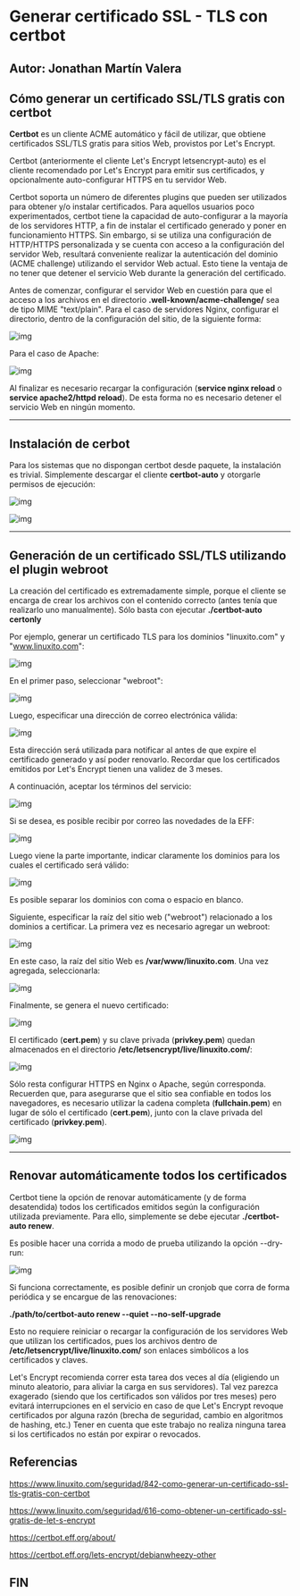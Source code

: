 # Generar certificado SSL - TLS con certbot
## Autor: Jonathan Martín Valera

## Cómo generar un certificado SSL/TLS gratis con certbot


**Certbot** es un cliente ACME automático y fácil de utilizar, que obtiene certificados SSL/TLS gratis para sitios Web, provistos por Let's Encrypt. 

Certbot (anteriormente el cliente Let's Encrypt letsencrypt-auto) es el cliente recomendado por Let's Encrypt para emitir sus certificados, y opcionalmente auto-configurar HTTPS en tu servidor Web.

Certbot soporta un número de diferentes plugins que pueden ser utilizados para obtener y/o instalar certificados. Para aquellos usuarios poco experimentados, certbot tiene la capacidad de auto-configurar a la mayoría de los servidores HTTP, a fin de instalar el certificado generado y poner en funcionamiento HTTPS. Sin embargo, si se utiliza una configuración de HTTP/HTTPS personalizada y se cuenta con acceso a la configuración del servidor Web, resultará conveniente realizar la autenticación del dominio (ACME challenge) utilizando el servidor Web actual. Esto tiene la ventaja de no tener que detener el servicio Web durante la generación del certificado.

Antes de comenzar, configurar el servidor Web en cuestión para que el acceso a los archivos en el directorio **.well-known/acme-challenge/** sea de tipo MIME "text/plain". Para el caso de servidores Nginx, configurar el directorio, dentro de la configuración del sitio, de la siguiente forma:


![img](https://github.com/jmv74211/SWAP/blob/master/Práctica_4/Imágenes_certbot/1.jpg)

Para el caso de Apache:

![img](https://github.com/jmv74211/SWAP/blob/master/Práctica_4/Imágenes_certbot/2.jpg)

Al finalizar es necesario recargar la configuración (**service nginx reload** o **service apache2/httpd reload**). De esta forma no es necesario detener el servicio Web en ningún momento.

---

## Instalación de cerbot

Para los sistemas que no dispongan certbot desde paquete, la instalación es trivial. Simplemente descargar el cliente **certbot-auto** y otorgarle permisos de ejecución:

![img](https://github.com/jmv74211/SWAP/blob/master/Práctica_4/Imágenes_certbot/3.jpg)

![img](https://github.com/jmv74211/SWAP/blob/master/Práctica_4/Imágenes_certbot/4.jpg)

---

## Generación de un certificado SSL/TLS utilizando el plugin webroot

La creación del certificado es extremadamente simple, porque el cliente se encarga de crear los archivos con el contenido correcto (antes tenía que realizarlo uno manualmente). Sólo basta con ejecutar **./certbot-auto certonly**

Por ejemplo, generar un certificado TLS para los dominios "linuxito.com" y "www.linuxito.com":

![img](https://github.com/jmv74211/SWAP/blob/master/Práctica_4/Imágenes_certbot/5.jpg)

En el primer paso, seleccionar "webroot":

![img](https://github.com/jmv74211/SWAP/blob/master/Práctica_4/Imágenes_certbot/6.jpg)

Luego, especificar una dirección de correo electrónica válida:

![img](https://github.com/jmv74211/SWAP/blob/master/Práctica_4/Imágenes_certbot/7.jpg)

Esta dirección será utilizada para notificar al antes de que expire el certificado generado y así poder renovarlo. Recordar que los certificados emitidos por Let's Encrypt tienen una validez de 3 meses.

A continuación, aceptar los términos del servicio:

![img](https://github.com/jmv74211/SWAP/blob/master/Práctica_4/Imágenes_certbot/8.jpg)


Si se desea, es posible recibir por correo las novedades de la EFF:

![img](https://github.com/jmv74211/SWAP/blob/master/Práctica_4/Imágenes_certbot/9.jpg)

Luego viene la parte importante, indicar claramente los dominios para los cuales el certificado será válido:

![img](https://github.com/jmv74211/SWAP/blob/master/Práctica_4/Imágenes_certbot/10.jpg)

Es posible separar los dominios con coma o espacio en blanco.

Siguiente, especificar la raíz del sitio web ("webroot") relacionado a los dominios a certificar. La primera vez es necesario agregar un webroot:

![img](https://github.com/jmv74211/SWAP/blob/master/Práctica_4/Imágenes_certbot/11.jpg)

En este caso, la raíz del sitio Web es **/var/www/linuxito.com**. Una vez agregada, seleccionarla:

![img](https://github.com/jmv74211/SWAP/blob/master/Práctica_4/Imágenes_certbot/12.jpg)

Finalmente, se genera el nuevo certificado:

![img](https://github.com/jmv74211/SWAP/blob/master/Práctica_4/Imágenes_certbot/13.jpg)

El certificado (**cert.pem**) y su clave privada (**privkey.pem**) quedan almacenados en el directorio **/etc/letsencrypt/live/linuxito.com/**:

![img](https://github.com/jmv74211/SWAP/blob/master/Práctica_4/Imágenes_certbot/14.jpg)

Sólo resta configurar HTTPS en Nginx o Apache, según corresponda. Recuerden que, para asegurarse que el sitio sea confiable en todos los navegadores, es necesario utilizar la cadena completa (**fullchain.pem**) en lugar de sólo el certificado (**cert.pem**), junto con la clave privada del certificado (**privkey.pem**).

![img](https://github.com/jmv74211/SWAP/blob/master/Práctica_4/Imágenes_certbot/15.jpg)

---

## Renovar automáticamente todos los certificados

Certbot tiene la opción de renovar automáticamente (y de forma desatendida) todos los certificados emitidos según la configuración utilizada previamente. Para ello, simplemente se debe ejecutar **./certbot-auto renew**.

Es posible hacer una corrida a modo de prueba utilizando la opción --dry-run:

![img](https://github.com/jmv74211/SWAP/blob/master/Práctica_4/Imágenes_certbot/16.jpg)

Si funciona correctamente, es posible definir un cronjob que corra de forma periódica y se encargue de las renovaciones:

**./path/to/certbot-auto renew --quiet --no-self-upgrade**

Esto no requiere reiniciar o recargar la configuración de los servidores Web que utilizan los certificados, pues los archivos dentro de **/etc/letsencrypt/live/linuxito.com/** son enlaces simbólicos a los certificados y claves.

Let's Encrypt recomienda correr esta tarea dos veces al día (eligiendo un minuto aleatorio, para aliviar la carga en sus servidores). Tal vez parezca exagerado (siendo que los certificados son válidos por tres meses) pero evitará interrupciones en el servicio en caso de que Let's Encrypt revoque certificados por alguna razón (brecha de seguridad, cambio en algoritmos de hashing, etc.) Tener en cuenta que este trabajo no realiza ninguna tarea si los certificados no están por expirar o revocados.

## Referencias

https://www.linuxito.com/seguridad/842-como-generar-un-certificado-ssl-tls-gratis-con-certbot

https://www.linuxito.com/seguridad/616-como-obtener-un-certificado-ssl-gratis-de-let-s-encrypt

https://certbot.eff.org/about/

https://certbot.eff.org/lets-encrypt/debianwheezy-other


##  FIN 
